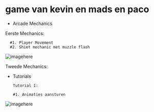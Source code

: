 # game van kevin en mads en paco



- Arcade Mechanics

Eerste Mechanics:

      #1. Player Movement
      #2. Shiet mechanic met muzzle flash

      
![imagehere](Images/Animation.gif)


Tweede Mechanics:


- Tutorials

      Tutorial 1:

      #1. Animaties aansturen

![imagehere](Images/Tutorial%20Animation.gif)
    

    

